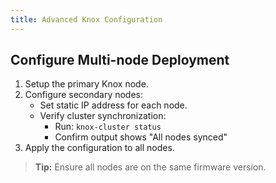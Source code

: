 ```yaml
---
title: Advanced Knox Configuration
---
```


## Configure Multi-node Deployment

1. Setup the primary Knox node.
2. Configure secondary nodes:
    - Set static IP address for each node.
    - Verify cluster synchronization:
        - Run: `knox-cluster status`
        - Confirm output shows "All nodes synced"
3. Apply the configuration to all nodes.

> **Tip:** Ensure all nodes are on the same firmware version.
